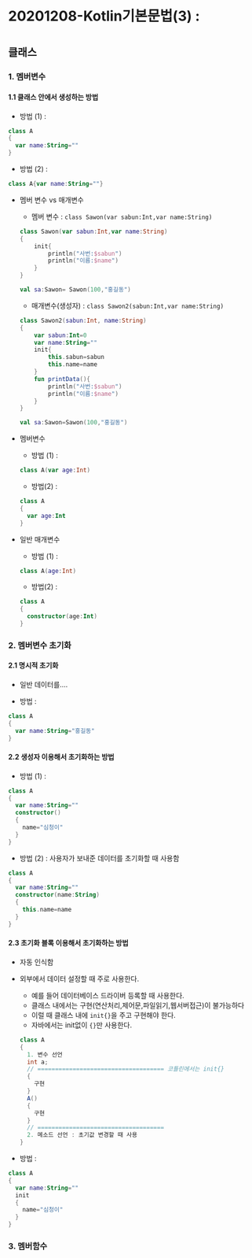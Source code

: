 # 20201208-Kotlin기본문법(3) : 


#
## 클래스

### 1. 멤버변수

#### 1.1 클래스 안에서 생성하는 방법

- 방법 (1) : 

```kt
class A
{
  var name:String=""
}
```

- 방법 (2) : 

```kt
class A{var name:String=""}
```

- 멤버 변수 vs 매개변수
  - 멤버 변수 : `class Sawon(var sabun:Int,var name:String)`
  
  ```kt
  class Sawon(var sabun:Int,var name:String)
  {
      init{
          println("사번:$sabun")
          println("이름:$name")
      }
  }

  val sa:Sawon= Sawon(100,"홍길동")
  ```
  
  - 매개변수(생성자) : `class Sawon2(sabun:Int,var name:String)`
  
  ```kt
  class Sawon2(sabun:Int, name:String)
  {
      var sabun:Int=0
      var name:String=""
      init{
          this.sabun=sabun
          this.name=name
      }
      fun printData(){
          println("사번:$sabun")
          println("이름:$name")
      }
  }

  val sa:Sawon=Sawon(100,"홍길동")
  ```  

- 멤버변수

  - 방법 (1) : 

  ```kt
  class A(var age:Int)
  ```

  - 방법(2) : 

  ```kt
  class A
  {
    var age:Int
  }
  ```

- 일반 매개변수

  - 방법 (1) : 

  ```kt
  class A(age:Int)
  ```

  - 방법(2) : 

  ```kt
  class A
  {
    constructor(age:Int)
  }
  ```


### 2. 멤버변수 초기화
#### 2.1 명시적 초기화 
- 일반 데이터를....

- 방법 : 

```kotlin
class A
{
  var name:String="홍길동"
}
```


#### 2.2 생성자 이용해서 초기화하는 방법

- 방법 (1) : 

```kt
class A
{
  var name:String=""
  constructor()
  {
    name="심청이"
  }
}
```

- 방법 (2) : 사용자가 보내준 데이터를 초기화할 때 사용함 

```kt
class A
{
  var name:String=""
  constructor(name:String)
  {
    this.name=name
  }
}
```


#### 2.3 초기화 블록 이용해서 초기화하는 방법
- 자동 인식함
  
- 외부에서 데이터 설정할 때 주로 사용한다.
  - 예를 들어 데이터베이스 드라이버 등록할 때 사용한다.
  - 클래스 내에서는 구현(연산처리,제어문,파일읽기,웹서버접근)이 불가능하다
  - 이럴 때 클래스 내에 `init{}`을 주고 구현해야 한다. 
  - 자바에서는 init없이 `{}`만 사용한다.
  
  ```java
  class A
  {
    1. 변수 선언
    int a;
    // ==================================== 코틀린에서는 init{}
    {
      구현
    }
    A()
    {
      구현
    }
    // ==================================== 
    2. 메소드 선언 : 초기값 변경할 때 사용
  }
  ```
  

- 방법 : 

```kt
class A
{
  var name:String=""
  init
  {
    name="심청이"
  }
}
```

### 3. 멤버함수
